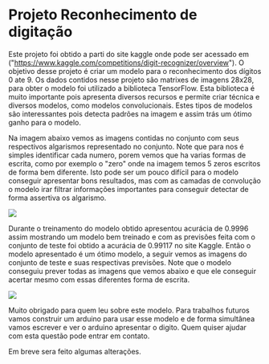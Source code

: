# Projeto Reconhecimento de digitação

Este projeto foi obtido a parti do site kaggle onde pode ser acessado em ("https://www.kaggle.com/competitions/digit-recognizer/overview").
O objetivo desse projeto é criar um modelo para o reconhecimento dos dígitos 0 ate 9. Os dados contidos nesse projeto são matrixes de imagens 28x28, para obter o modelo foi utilizado a biblioteca TensorFlow. Esta biblioteca é muito importante pois apresenta diversos recursos e permite criar técnica e diversos modelos, como modelos convolucionais. Estes tipos de modelos são interessantes pois detecta padrões na imagem e assim trás um ótimo ganho para o modelo.

Na imagem abaixo vemos as imagens contidas no conjunto com seus respectivos algarismos representado no conjunto. Note que para nos é simples identificar cada numero, porem vemos que ha varias formas de escrita, como por exemplo o "zero" onde na imagem temos 5 zeros escritos de forma bem diferente. Isto pode ser um pouco difícil para o modelo conseguir apresentar bons resultados, mas com as camadas de convolução o modelo irar filtrar informações importantes para conseguir detectar de forma assertiva os algarismo. 


<img src="https://github.com/natan3536/Portifolio/blob/main/Projeto%201%20-%20Reconhecimento%20de%20digitacao/output.png"/>

Durante o treinamento do modelo obtido apresentou acurácia de 0.9996 assim mostrando um modelo bem treinado e com as previsões feita com o conjunto de teste foi obtido a acurácia de 0.99117 no site Kaggle. Então o modelo apresentado é um ótimo modelo, a seguir vemos as imagens do conjunto de teste e suas respectivas previsões. Note que o modelo conseguiu prever todas as imagens que vemos abaixo e que ele conseguir acertar mesmo com essas diferentes forma de escrita.

<img src="https://github.com/natan3536/Portifolio/blob/main/Projeto%201%20-%20Reconhecimento%20de%20digitacao/previsaoteste.png"/>

Muito obrigado para quem leu sobre este modelo.
Para trabalhos futuros vamos construir um arduino para usar esse modelo e de forma simultânea vamos escrever e ver o arduino apresentar o digito.
Quem quiser ajudar com esta questão pode entrar em contato.

Em breve sera feito algumas alterações.
